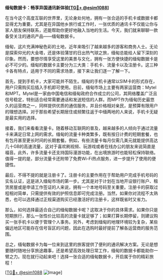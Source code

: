 **缅甸数据卡：畅享异国通讯新体验[[TG💪+ @esim1088](https://t.me/s/esim1088)]**

在当今这个高度互联的世界里，无论身处何地，拥有一张合适的手机卡或数据卡都显得尤为重要。尤其是在异国他乡旅行或工作时，一张优质的通讯卡不仅能让你与家人朋友保持联系，还能帮助你更好地融入当地的生活。今天，我们就来聊聊一款备受关注的通讯产品——缅甸数据卡。

缅甸，这片充满神秘色彩的土地，近年来吸引了越来越多的游客和商务人士。无论是探索仰光的大金塔，还是体验蒲甘的日出热气球之旅，缅甸总能给人留下深刻的印象。然而，要想尽情享受这里的美景与文化，拥有一张方便快捷的缅甸数据卡是必不可少的。缅甸的数据卡主要分为三大类：手机卡、流量卡以及注册卡。这三种卡各有特点，适用于不同的需求场景，接下来让我们逐一了解一下。

首先，提到手机卡，大家可能并不陌生。缅甸的手机卡通常以SIM卡的形式存在，用户只需购买后插入手机即可使用。目前，缅甸市场上主要有两家运营商：Mytel和MPT。Mytel是一家由中国电信和缅甸政府合作成立的公司，其网络覆盖广泛且信号稳定，特别适合经常需要通话和发送短信的人群。而MPT作为缅甸历史最悠久的运营商之一，同样提供优质的通信服务，并且价格相对亲民，是预算有限用户的理想选择。对于那些希望长期居住或频繁往返于中缅两地的人来说，手机卡无疑是最实用的选择。

接着，我们来看看流量卡。随着移动互联网的普及，越来越多的人倾向于通过流量卡来满足日常上网的需求。缅甸的流量卡种类繁多，既有按日计费的短期套餐，也有包月甚至更长时间的长期套餐。例如，有些流量卡每月仅需几美元就能提供高达几十GB的高速流量，这对于喜欢刷视频、玩游戏或者在线办公的朋友来说简直是福音。此外，许多流量卡还支持国际漫游功能，在出境旅游时也能轻松保持联络。值得一提的是，部分流量卡还附带了免费Wi-Fi热点服务，进一步提升了使用的便捷性。

最后，不得不提的就是注册卡了。注册卡的主要作用在于帮助用户完成手机号码的实名认证，这是进入缅甸市场的第一步。尤其是对于计划在当地开设银行账户、租赁房屋或是申请工作签证的人来说，拥有一个本地号码至关重要。注册卡的获取过程相对简单，只需提供有效的护照信息即可完成注册。当然，如果你对流程不太熟悉，也可以选择通过正规渠道购买已经激活好的注册卡，这样既省时又省力。

那么，如何选择最适合自己的缅甸数据卡呢？这取决于你的具体需求。如果你只是短期旅行，那么一张性价比较高的流量卡就足够了；如果打算长期停留，则建议购买一张手机卡以便于管理个人事务。另外，考虑到缅甸的地理环境较为复杂，某些偏远地区可能存在信号盲区的问题，因此在选购时最好提前了解各运营商的服务范围。

总之，缅甸数据卡为每一位来到这里的旅客提供了便利的通讯解决方案。无论是想要随时随地分享旅途趣事，还是希望高效处理日常工作，缅甸的数据卡都能助你一臂之力。现在就行动起来吧！选择一张合适的缅甸数据卡，开启属于你的精彩旅程！

[[TG💪+ @esim1088](https://t.me/s/esim1088) ![Image](https://i.postimg.cc/4NQfJmqS/Snipaste-2025-05-13-00-14-12.png)]